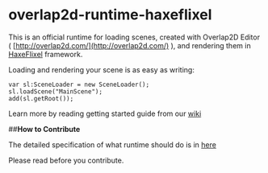 # overlap2d-runtime-haxeflixel

This is an official runtime for loading scenes, created with Overlap2D Editor ( [http://overlap2d.com/](http://overlap2d.com/) ), and rendering them in [HaxeFlixel](http://haxeflixel.com/) framework.

Loading and rendering your scene is as easy as writing:

```as3
var sl:SceneLoader = new SceneLoader();
sl.loadScene("MainScene");
add(sl.getRoot());
```

Learn more by reading getting started guide from our [wiki](https://github.com/UnderwaterApps/overlap2d-runtime-haxeflixel/wiki)


##**How to Contribute**

The detailed specification of what runtime should do is in [here](http://overlap2d.com/data-api-creating-custom-runtime/)

Please read before you contribute.
